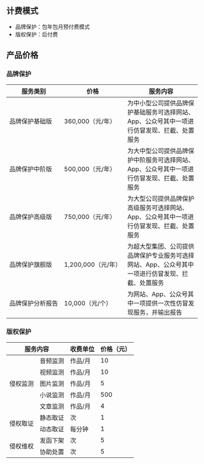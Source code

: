 ## 计费模式

- 品牌保护：包年包月预付费模式
- 版权保护：后付费



## 产品价格
### 品牌保护

| 服务类别         | 价格             | 服务内容                                                     |
| ---------------- | ---------------- | ------------------------------------------------------------ |
| 品牌保护基础版   | 360,000（元/年）  | 为中小型公司提供品牌保护基础服务可选择网站、App、公众号其中一项进行仿冒发现、拦截、处置服务 |
| 品牌保护中阶版   | 500,000（元/年）  | 为大中型公司提供品牌保护中阶服务可选择网站、App、公众号其中一项进行仿冒发现、拦截、处置服务 |
| 品牌保护高级版   | 750,000（元/年）  | 为大型公司提供品牌保护高级服务可选择网站、App、公众号其中一项进行仿冒发现、拦截、处置服务 |
| 品牌保护旗舰版   | <nobr>1,200,000（元/年）</nobr> | 为超大型集团、公司提供品牌保护专业服务可选择网站、App、公众号其中一项进行仿冒发现、拦截、处置服务 |
| <nobr>品牌保护分析报告</nobr> | 10,000（元/个）   | 为网站、App、公众号其中一项提供一次性仿冒发现服务，并输出报告 |

### 版权保护

<table>
<thead>
<tr>
<th colspan="2">服务内容</th>
<th>收费单位</th>
<th>价格（元）</th>
</tr>
</thead>
<tbody><tr>
<td rowspan="5">侵权监测</td>
<td>音频监测</td>
<td>作品/月</td>
<td>10</td>
</tr>
<tr>
<td>视频监测</td>
<td>作品/月</td>
<td>10</td>
</tr>
<tr>
<td>图片监测</td>
<td>作品/月</td>
<td>5</td>
</tr>
<tr>
<td>小说监测</td>
<td>作品/月</td>
<td>500</td>
</tr>
<tr>
<td>文章监测</td>
<td>作品/月</td>
<td>4</td>
</tr>
<tr>
<td rowspan="2">侵权取证</td>
<td>静态取证</td>
<td>次</td>
<td>1</td>
</tr>
<tr>
<td>动态取证</td>
<td>每分钟</td>
<td>1</td>
</tr>
<tr>
<td rowspan="2">侵权维权</td>
<td>发函下架</td>
<td>次</td>
<td>5</td>
</tr>
<tr>
<td>协助处置</td>
<td>次</td>
<td>5</td>
</tr>
</tbody></table>
